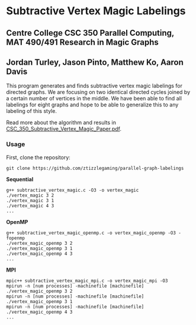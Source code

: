 # Subtractive Vertex Magic Labelings

## Centre College CSC 350 Parallel Computing, MAT 490/491 Research in Magic Graphs

## Jordan Turley, Jason Pinto, Matthew Ko, Aaron Davis

This program generates and finds subtractive vertex magic labelings for directed graphs. We are focusing on two identical directed cycles joined by a certain number of vertices in the middle. We have been able to find all labelings for eight graphs and hope to be able to generalize this to any labeling of this style.

Read more about the algorithm and results in [CSC_350_Subtractive_Vertex_Magic_Paper.pdf](https://github.com/ztizzlegaming/parallel-graph-labelings/blob/master/CSC_350_Subtractive_Vertex_Magic_Paper.pdf).

### Usage

First, clone the repository:

    git clone https://github.com/ztizzlegaming/parallel-graph-labelings
    
**Sequential**

    g++ subtractive_vertex_magic.c -O3 -o vertex_magic
    ./vertex_magic 3 2
    ./vertex_magic 3 1
    ./vertex_magic 4 3
    ...
    
**OpenMP**

    g++ subtractive_vertex_magic_openmp.c -o vertex_magic_openmp -O3 -fopenmp
    ./vertex_magic_openmp 3 2
    ./vertex_magic_openmp 3 1
    ./vertex_magic_openmp 4 3
    ...

**MPI**

    mpic++ subtractive_vertex_magic_mpi.c -o vertex_magic_mpi -O3
    mpirun -n [num processes] -machinefile [machinefile] ./vertex_magic_openmp 3 2
    mpirun -n [num processes] -machinefile [machinefile] ./vertex_magic_openmp 3 1
    mpirun -n [num processes] -machinefile [machinefile] ./vertex_magic_openmp 4 3
    ...

